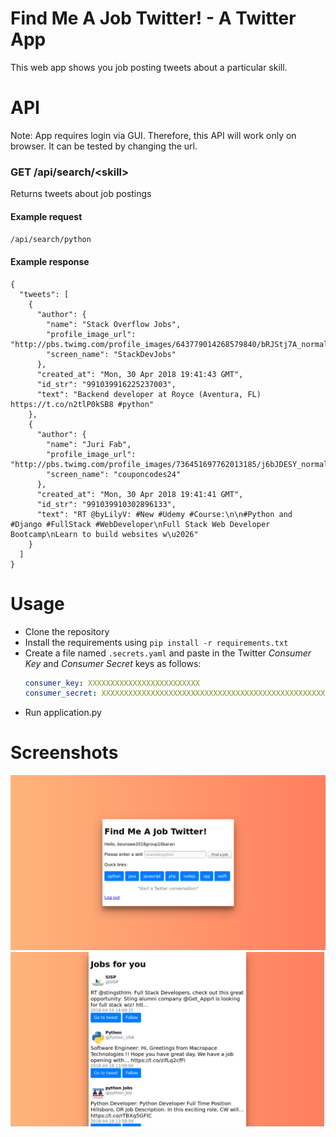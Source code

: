 # Find Me A Job Twitter! - A Twitter App

This web app shows you job posting tweets about a particular skill.

# API
Note: App requires login via GUI. Therefore, this API will work only on browser. It can be tested by changing the url.
### GET /api/search/\<skill>
Returns tweets about job postings
#### Example request
`/api/search/python`
#### Example response
```
{
  "tweets": [ 
    {
      "author": {
        "name": "Stack Overflow Jobs", 
        "profile_image_url": "http://pbs.twimg.com/profile_images/643779014268579840/bRJStj7A_normal.png", 
        "screen_name": "StackDevJobs"
      }, 
      "created_at": "Mon, 30 Apr 2018 19:41:43 GMT", 
      "id_str": "991039916225237003", 
      "text": "Backend developer at Royce (Aventura, FL) https://t.co/n2tlP0kSB8 #python"
    }, 
    {
      "author": {
        "name": "Juri Fab", 
        "profile_image_url": "http://pbs.twimg.com/profile_images/736451697762013185/j6bJDESY_normal.jpg", 
        "screen_name": "couponcodes24"
      }, 
      "created_at": "Mon, 30 Apr 2018 19:41:41 GMT", 
      "id_str": "991039910302896133", 
      "text": "RT @byLilyV: #New #Udemy #Course:\n\n#Python and #Django #FullStack #WebDeveloper\nFull Stack Web Developer Bootcamp\nLearn to build websites w\u2026"
    }
  ]
}
```

# Usage
- Clone the repository
- Install the requirements using `pip install -r requirements.txt`
- Create a file named `.secrets.yaml` and paste in the Twitter _Consumer Key_ and _Consumer Secret_ keys as follows:
    ```yaml
    consumer_key: XXXXXXXXXXXXXXXXXXXXXXXXX
    consumer_secret: XXXXXXXXXXXXXXXXXXXXXXXXXXXXXXXXXXXXXXXXXXXXXXXXXX
    ```
- Run application.py

# Screenshots

![Screenshot of main page](screenshots/1.png)
![Screenshot of search results](screenshots/2.png)

